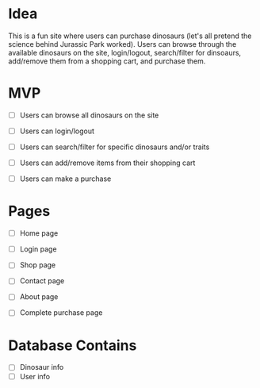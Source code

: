 # Idea

This is a fun site where users can purchase dinosaurs (let's all pretend the science behind Jurassic Park worked). Users can browse through the available dinosaurs on the site, login/logout, search/filter for dinsoaurs, add/remove them from a shopping cart, and purchase them.

# MVP

- [ ] Users can browse all dinosaurs on the site
- [ ] Users can login/logout
- [ ] Users can search/filter for specific dinosaurs and/or traits
- [ ] Users can add/remove items from their shopping cart
- [ ] Users can make a purchase


# Pages

- [ ] Home page
- [ ] Login page
- [ ] Shop page
- [ ] Contact page
- [ ] About page
- [ ] Complete purchase page


# Database Contains

- [ ] Dinosaur info
- [ ] User info